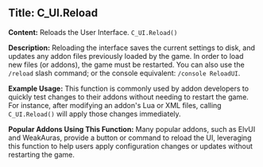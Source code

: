 ## Title: C_UI.Reload

**Content:**
Reloads the User Interface.
`C_UI.Reload()`

**Description:**
Reloading the interface saves the current settings to disk, and updates any addon files previously loaded by the game. In order to load new files (or addons), the game must be restarted.
You can also use the `/reload` slash command; or the console equivalent: `/console ReloadUI`.

**Example Usage:**
This function is commonly used by addon developers to quickly test changes to their addons without needing to restart the game. For instance, after modifying an addon's Lua or XML files, calling `C_UI.Reload()` will apply those changes immediately.

**Popular Addons Using This Function:**
Many popular addons, such as ElvUI and WeakAuras, provide a button or command to reload the UI, leveraging this function to help users apply configuration changes or updates without restarting the game.